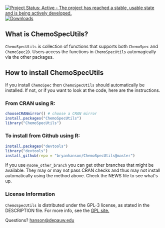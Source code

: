 [![Project Status: Active - The project has reached a stable, usable state and is being actively developed.](http://www.repostatus.org/badges/latest/active.svg)](http://www.repostatus.org/#active) [![Downloads](https://cranlogs.r-pkg.org/badges/ChemoSpecUtils)](https://cran.r-project.org/package=ChemoSpecUtils)

## What is ChemoSpecUtils?

`ChemoSpecUtils` is  collection of functions that supports both `ChemoSpec` and `ChemoSpec2D`.  Users access the functions in `ChemoSpecUtils` automagically via the other packages.

## How to install ChemoSpecUtils

If you install `ChemoSpec` then `ChemoSpecUtils` should automatically be installed.  If not, or if you want to look at the code, here are the instructions.

### From CRAN using R:

````r
chooseCRANmirror() # choose a CRAN mirror
install.packages("ChemoSpecUtils")
library("ChemoSpecUtils")
````

### To install from Github using R:

````r
install.packages("devtools")
library("devtools")
install_github(repo = "bryanhanson/ChemoSpecUtils@master")
````

If you use `@some_other_branch` you can get other branches that might be available.  They may or may not pass CRAN checks and thus may not install automatically using the method above.  Check the NEWS file to see what's up.

### License Information

`ChemoSpecUtils` is distributed under the GPL-3 license, as stated in the DESCRIPTION file.  For more info, see the [GPL site.](https://gnu.org/licenses/gpl.html)

Questions?  hanson@depauw.edu
